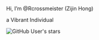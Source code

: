 Hi, I’m @Rcrossmeister (Zijin Hong)

a Vibrant Individual

![GitHub User's stars](https://img.shields.io/github/stars/Rcrossmeister)
